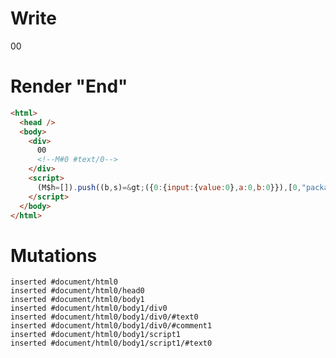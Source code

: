 # Write
  <div>00<!M#0 #text/0></div><script>(M$h=[]).push((b,s)=>({0:{input:{value:0},a:0,b:0}}),[0,"packages/translator/src/__tests__/fixtures/user-effect-cleanup/template.marko_0_input",])</script>


# Render "End"
```html
<html>
  <head />
  <body>
    <div>
      00
      <!--M#0 #text/0-->
    </div>
    <script>
      (M$h=[]).push((b,s)=&gt;({0:{input:{value:0},a:0,b:0}}),[0,"packages/translator/src/__tests__/fixtures/user-effect-cleanup/template.marko_0_input",])
    </script>
  </body>
</html>
```

# Mutations
```
inserted #document/html0
inserted #document/html0/head0
inserted #document/html0/body1
inserted #document/html0/body1/div0
inserted #document/html0/body1/div0/#text0
inserted #document/html0/body1/div0/#comment1
inserted #document/html0/body1/script1
inserted #document/html0/body1/script1/#text0
```